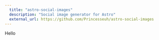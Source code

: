 ```yaml
---
  title: "astro-social-images"
  description: "Social image generator for Astro"
  external_url: https://github.com/Princesseuh/astro-social-images
---
```


Hello
